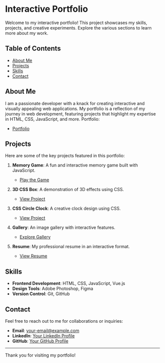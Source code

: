 # Interactive Portfolio

Welcome to my interactive portfolio! This project showcases my skills, projects, and creative experiments. Explore the various sections to learn more about my work.

## Table of Contents

- [About Me](#about-me)
- [Projects](#projects)
- [Skills](#skills)
- [Contact](#contact)

## About Me

I am a passionate developer with a knack for creating interactive and visually appealing web applications. My portfolio is a reflection of my journey in web development, featuring projects that highlight my expertise in HTML, CSS, JavaScript, and more.
Portfolio: 
   - [Portfolio](/PortFolio/index.html)
## Projects

Here are some of the key projects featured in this portfolio:

1. **Memory Game**: A fun and interactive memory game built with JavaScript.
   - [Play the Game](../memory/index.html)

2. **3D CSS Box**: A demonstration of 3D effects using CSS.
   - [View Project](../3d-css-box/index.html)

3. **CSS Circle Clock**: A creative clock design using CSS.
   - [View Project](../css-circle-clock/index.html)

4. **Gallery**: An image gallery with interactive features.
   - [Explore Gallery](../gallery/index.html)

5. **Resume**: My professional resume in an interactive format.
   - [View Resume](../resume.html)

## Skills

- **Frontend Development**: HTML, CSS, JavaScript, Vue.js
- **Design Tools**: Adobe Photoshop, Figma
- **Version Control**: Git, GitHub

## Contact

Feel free to reach out to me for collaborations or inquiries:

- **Email**: [your-email@example.com](mailto:your-email@example.com)
- **LinkedIn**: [Your LinkedIn Profile](https://www.linkedin.com/in/your-profile)
- **GitHub**: [Your GitHub Profile](https://github.com/your-profile)

---

Thank you for visiting my portfolio!